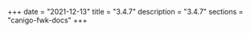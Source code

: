 +++
date        = "2021-12-13"
title       = "3.4.7"
description = "3.4.7"
sections    = "canigo-fwk-docs"
+++